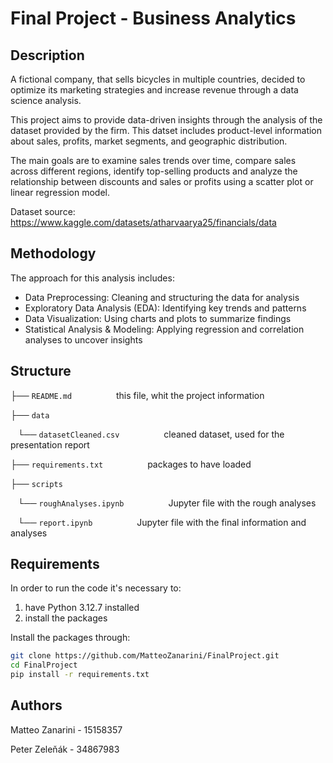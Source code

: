 # Final Project - Business Analytics 

## Description
A fictional company, that sells bicycles in multiple countries, decided to optimize its marketing strategies and increase revenue through a data science analysis. 


This project aims to provide data-driven insights through the analysis of the dataset provided by the firm. This datset includes product-level information about sales, profits, market segments, and geographic distribution.

The main goals are to examine sales trends over time, compare sales across different regions, identify top-selling products and analyze the relationship between discounts and sales or profits using a scatter plot or linear regression model.

Dataset source: https://www.kaggle.com/datasets/atharvaarya25/financials/data

## Methodology
The approach for this analysis includes:
- Data Preprocessing: Cleaning and structuring the data for analysis
- Exploratory Data Analysis (EDA): Identifying key trends and patterns
- Data Visualization: Using charts and plots to summarize findings
- Statistical Analysis & Modeling: Applying regression and correlation analyses to uncover insights

## Structure

├── `README.md`&nbsp;&nbsp;&nbsp;&nbsp;&nbsp;&nbsp;&nbsp;&nbsp;&nbsp;&nbsp;&nbsp;&nbsp;&nbsp;&nbsp;&nbsp;&nbsp;&nbsp;&nbsp;this file, whit the project information

├── `data`

&nbsp;&nbsp;&nbsp;└── `datasetCleaned.csv`&nbsp;&nbsp;&nbsp;&nbsp;&nbsp;&nbsp;&nbsp;&nbsp;&nbsp;&nbsp;&nbsp;&nbsp;&nbsp;&nbsp;&nbsp;&nbsp;&nbsp;&nbsp;cleaned dataset, used for the presentation report

├── `requirements.txt`&nbsp;&nbsp;&nbsp;&nbsp;&nbsp;&nbsp;&nbsp;&nbsp;&nbsp;&nbsp;&nbsp;&nbsp;&nbsp;&nbsp;&nbsp;&nbsp;&nbsp;&nbsp;packages to have loaded

├── `scripts`
    
&nbsp;&nbsp;&nbsp;└── `roughAnalyses.ipynb`&nbsp;&nbsp;&nbsp;&nbsp;&nbsp;&nbsp;&nbsp;&nbsp;&nbsp;&nbsp;&nbsp;&nbsp;&nbsp;&nbsp;&nbsp;&nbsp;&nbsp;&nbsp;Jupyter file with the rough analyses

&nbsp;&nbsp;&nbsp;└── `report.ipynb`&nbsp;&nbsp;&nbsp;&nbsp;&nbsp;&nbsp;&nbsp;&nbsp;&nbsp;&nbsp;&nbsp;&nbsp;&nbsp;&nbsp;&nbsp;&nbsp;&nbsp;&nbsp;Jupyter file with the final information and analyses


## Requirements
In order to run the code it's necessary to:
1. have Python 3.12.7 installed
2. install the packages

Install the packages through:
```bash
git clone https://github.com/MatteoZanarini/FinalProject.git
cd FinalProject
pip install -r requirements.txt
```

## Authors
Matteo Zanarini - 15158357

Peter Zeleňák - 34867983